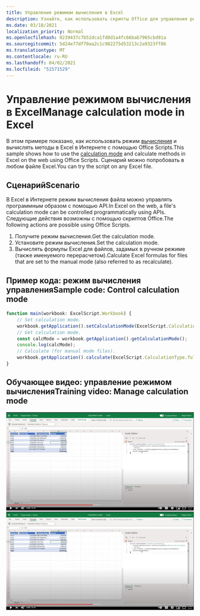 ```yaml
---
title: Управление режимом вычисления в Excel
description: Узнайте, как использовать скрипты Office для управления режимом вычислений в Excel в Интернете.
ms.date: 03/18/2021
localization_priority: Normal
ms.openlocfilehash: 0239437c7b52dca1fd8d1a4fc66bab7965cbd91a
ms.sourcegitcommit: 5d24e77df70aa2c1c982275d53213c2a9323ff86
ms.translationtype: MT
ms.contentlocale: ru-RU
ms.lasthandoff: 04/02/2021
ms.locfileid: "51571529"
---
```

# <a name="manage-calculation-mode-in-excel"></a><span data-ttu-id="39352-103">Управление режимом вычисления в Excel</span><span class="sxs-lookup"><span data-stu-id="39352-103">Manage calculation mode in Excel</span></span>

<span data-ttu-id="39352-104">В этом примере показано, как использовать режим [вычисления](/javascript/api/office-scripts/excelscript/excelscript.calculationmode) и вычислять методы в Excel в Интернете с помощью Office Scripts.</span><span class="sxs-lookup"><span data-stu-id="39352-104">This sample shows how to use the [calculation mode](/javascript/api/office-scripts/excelscript/excelscript.calculationmode) and calculate methods in Excel on the web using Office Scripts.</span></span> <span data-ttu-id="39352-105">Сценарий можно попробовать в любом файле Excel.</span><span class="sxs-lookup"><span data-stu-id="39352-105">You can try the script on any Excel file.</span></span>

## <a name="scenario"></a><span data-ttu-id="39352-106">Сценарий</span><span class="sxs-lookup"><span data-stu-id="39352-106">Scenario</span></span>

<span data-ttu-id="39352-107">В Excel в Интернете режим вычисления файла можно управлять программным образом с помощью API.</span><span class="sxs-lookup"><span data-stu-id="39352-107">In Excel on the web, a file's calculation mode can be controlled programmatically using APIs.</span></span> <span data-ttu-id="39352-108">Следующие действия возможны с помощью скриптов Office.</span><span class="sxs-lookup"><span data-stu-id="39352-108">The following actions are possible using Office Scripts.</span></span>

1. <span data-ttu-id="39352-109">Получите режим вычисления.</span><span class="sxs-lookup"><span data-stu-id="39352-109">Get the calculation mode.</span></span>
1. <span data-ttu-id="39352-110">Установите режим вычисления.</span><span class="sxs-lookup"><span data-stu-id="39352-110">Set the calculation mode.</span></span>
1. <span data-ttu-id="39352-111">Вычислять формулы Excel для файлов, задамых в ручном режиме (также именуемого перерасчетом).</span><span class="sxs-lookup"><span data-stu-id="39352-111">Calculate Excel formulas for files that are set to the manual mode (also referred to as recalculate).</span></span>

## <a name="sample-code-control-calculation-mode"></a><span data-ttu-id="39352-112">Пример кода: режим вычисления управления</span><span class="sxs-lookup"><span data-stu-id="39352-112">Sample code: Control calculation mode</span></span>

```TypeScript
function main(workbook: ExcelScript.Workbook) {
    // Set calculation mode.
    workbook.getApplication().setCalculationMode(ExcelScript.CalculationMode.manual);
    // Get calculation mode.
    const calcMode = workbook.getApplication().getCalculationMode();    
    console.log(calcMode);
    // Calculate (for manual mode files).
    workbook.getApplication().calculate(ExcelScript.CalculationType.full);
}
```

## <a name="training-video-manage-calculation-mode"></a><span data-ttu-id="39352-113">Обучающее видео: управление режимом вычисления</span><span class="sxs-lookup"><span data-stu-id="39352-113">Training video: Manage calculation mode</span></span>

<span data-ttu-id="39352-114">[![Просмотр пошагового видео об управлении режимом вычислений в Excel в Интернете](../../images/calc-mode-vid.jpg)](https://youtu.be/iw6O8QH01CI "Пошаговая видеокадры об управлении режимом вычислений в Excel в Интернете")</span><span class="sxs-lookup"><span data-stu-id="39352-114">[![Watch step-by-step video on how to manage calculation mode in Excel on the web](../../images/calc-mode-vid.jpg)](https://youtu.be/iw6O8QH01CI "Step-by-step video on how to manage calculation mode in Excel on the web")</span></span>
